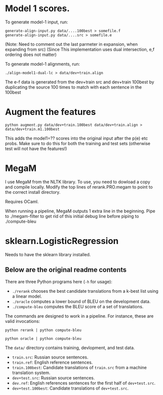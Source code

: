 # Model 1 scores.

To generate model-1 input, run:

    generate-align-input.py data/....100best > somefile.f
    generate-align-input.py data/....src > somefile.e

(Note: Need to comment out the last parmeter in expansion, when expanding from src)
(Since This implementation uses dual intersection, e,f ordering does not matter)

To generate model-1 alignments, run:

    ./align-model1-dual-lc > data/dev+train.align

The e-f data is generated from the dev+train src and dev+train 100best by 
duplicating the source 100 times to match with each sentence in the 100best

# Augment the features

    python augment.py data/dev+train.100best data/dev+train.align > data/dev+train.m1.100best
    
This adds the model1=?? scores into the original input after the p(e) etc probs.
Make sure to do this for both the training and test sets (otherwise test will not have the features!)

# MegaM 
I use MegaM from the NLTK library. To use, you need to dowload a copy and compile 
locally. Modify the top lines of rerank.PRO.megam to point to the correct  install
directory.

Requires OCaml.

When running a pipeline, MegaM outputs 1 extra line in the beginning. Pipe to ./megam-filter to get
rid of this initial debug line before piping to ./compute-bleu

# sklearn.LogisticRegression

Needs to have the sklearn library installed. 


## Below are the original readme contents

There are three Python programs here (`-h` for usage):

 - `./rerank` chooses the best candidate translations from a k-best list using a linear model.
 - `./oracle` computes a lower bound of BLEU on the development data.
 - `./compute-bleu` computes the BLEU score of a set of translations.

The commands are designed to work in a pipeline. For instance, these are valid invocations:

    python rerank | python compute-bleu

    python oracle | python compute-bleu

The `data/` directory contains training, devlopment, and test data.

 - `train.src`: Russian source sentences.
 - `train.ref`: English reference sentences.
 - `train.100best`: Candidate translations of `train.src` from a machine translation system.
 - `dev+test.src`: Russian source sentences.
 - `dev.ref`: English references sentences for the first half of `dev+test.src`.
 - `dev+test.100best`: Candidate translations of `dev+test.src`.


